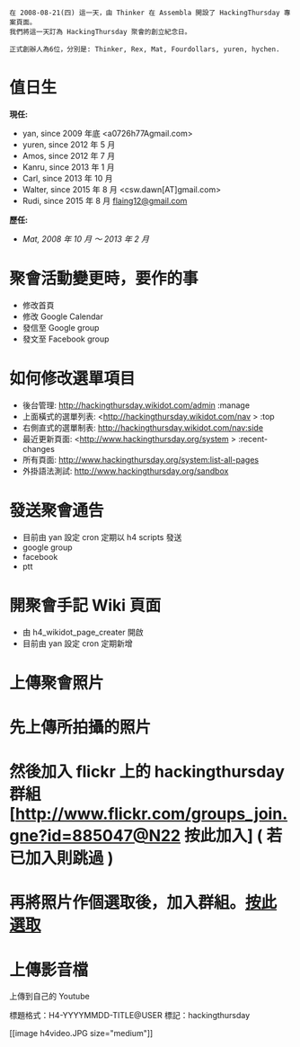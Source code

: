 


    在 2008-08-21(四) 這一天，由 Thinker 在 Assembla 開設了 HackingThursday 專案頁面。
    我們將這一天訂為 HackingThursday 聚會的創立紀念日。
    
    正式創辦人為6位，分別是: Thinker, Rex, Mat, Fourdollars, yuren, hychen.


# 值日生

**現任:**
* yan, since 2009 年底 <a0726h77Agmail.com>
* yuren, since 2012 年 5 月 
* Amos, since 2012 年 7 月
* Kanru, since 2013 年 1 月
* Carl, since 2013 年 10 月
* Walter, since 2015 年 8 月 <csw.dawn[AT]gmail.com>
* Rudi, since 2015 年 8 月 <flaing12@gmail.com>

**歷任:**
* *Mat, 2008 年 10 月 ～ 2013 年 2 月*

# 聚會活動變更時，要作的事

* 修改首頁
* 修改 Google Calendar
* 發信至 Google group
* 發文至 Facebook group

# 如何修改選單項目


* 後台管理: <http://hackingthursday.wikidot.com/admin>  :manage
* 上面橫式的選單列表: <<http://hackingthursday.wikidot.com/nav>  >  :top
* 右側直式的選單制表: http://hackingthursday.wikidot.com/nav:side
* 最近更新頁面: <<http://www.hackingthursday.org/system>  >  :recent-changes
* 所有頁面: http://www.hackingthursday.org/system:list-all-pages
* 外掛語法測試: <http://www.hackingthursday.org/sandbox>  


# 發送聚會通告

* 目前由 yan 設定 cron 定期以 h4 scripts 發送
 * google group
 * facebook
 * ptt


# 開聚會手記 Wiki 頁面

* 由 h4_wikidot_page_creater 開啟
 * 目前由 yan 設定 cron 定期新增


# 上傳聚會照片

 
# 先上傳所拍攝的照片
# 然後加入 flickr 上的 hackingthursday 群組 [http://www.flickr.com/groups_join.gne?id=885047@N22 按此加入] ( 若已加入則跳過 )
# 再將照片作個選取後，加入群組。[按此選取](http://www.flickr.com/groups/hackingthursday/pool/add/)

# 上傳影音檔

上傳到自己的 Youtube

標題格式：H4-YYYYMMDD-TITLE@USER
標記：hackingthursday

[[image h4video.JPG size="medium"]]